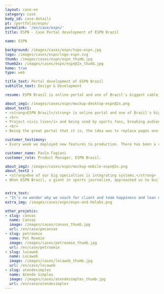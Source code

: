 ```yaml
---
layout: case-en
category: case
body_id: case-details
pt: /portfolio/espn/
permalink: '/en/case/espn/'
title: ESPN - Case Portal development of ESPN Brazil

name: ESPN

background: /images/cases/espn/topo-espn.jpg
logo: /images/cases/espn/logo-espn.svg
thumb: /images/cases/espn/espn_thumb.jpg
thumb2x: /images/cases/espn/espn@2x_thumb.jpg
home: true
type: web

title_text: Portal development of ESPN Brazil
subtitle_text: Design & Development

resume: ESPN Brasil is online portal and one of Brazil's biggest cable television sports channel

about_img1: /images/cases/espn/mockup-desktop-espn@2x.png
about_text1:
- <strong>ESPN Brasil</strong> is online portal and one of Brazil's biggest cable television sports channel. With a responsive version, it solved several problems for mobile users, as they couldn't access the portal from their devices.
- <br>
- Project <i>is live</i> and being used by sports fans, breaking audience records in the first month after launch.
- <br>
- Being the great portal that it is, the idea was to replace pages one by one so users wouldn't feel the change. The portal today has 100% support for mobile devices.

customer_testimony:
- Every week we deployed new features to production. There has been a couple of partners in the IT community helping ESPN maintain the fast-paced editorial rhythm and HE:labs is one of these companies.

customer_name: Paulo Fagiani
customer_role: Product Manager, ESPN Brasil.

about_img2: /images/cases/espn/mockup-mobile-espn@2x.png
about_text2 :
- <strong>One of our big specialties is integrating systems.</strong>
- When ESPN Brazil, a giant in sports journalism, approached us to build their first mobile portal, it was a a huge chance to write some history. We ended up developing and integrating an entirely new mobile application within their existing CMS system in record time.


extra_text:
- "It's no wonder why we vouch for client and team happiness and lean deliveries that work perfectly."
extra_img: /images/cases/espn/espn-and-helabs.png

other_projetcs:
- slug: canvas
  name: Canvas
  image: /images/cases/canvas_thumb.jpg
  url: /en/case/pmcanvas
- slug: petroomie
  name: Pet Roomie
  image: /images/cases/petroomie_thumb.jpg
  url: /en/case/petroomie
- slug: locaweb
  name: Locaweb
  image: /images/cases/locaweb_thumb.jpg
  url: /en/case/locaweb
- slug: atendesimples
  name: Atende Simples
  image: /images/cases/atendesimples_thumb.jpg
  url: /en/case/atendesimples
---
```

